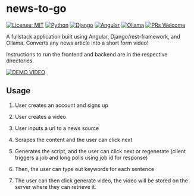 # news-to-go

[![License: MIT](https://img.shields.io/badge/License-MIT-yellow.svg)](https://opensource.org/licenses/MIT)
[![Python](https://img.shields.io/badge/Python-3.8%2B-blue)](https://www.python.org/)
[![Django](https://img.shields.io/badge/Django-4.2%2B-green)](https://www.djangoproject.com/)
[![Angular](https://img.shields.io/badge/Angular-16%2B-red)](https://angular.io/)
[![Ollama](https://img.shields.io/badge/Ollama-Latest-orange)](https://ollama.ai/)
[![PRs Welcome](https://img.shields.io/badge/PRs-welcome-brightgreen.svg)](https://github.com/randysim/news-to-go/pulls)

A fullstack application built using Angular, Django/rest-framework, and Ollama. Converts any news article into a short form video! 

Instructions to run the frontend and backend are in the respective directories.

[![DEMO VIDEO](https://img.youtube.com/vi/fRwPuwTgrfM/0.jpg)](https://www.youtube.com/watch?v=fRwPuwTgrfM)

## Usage

1) User creates an account and signs up
2) User creates a video

3) User inputs a url to a news source

4) Scrapes the content and the user can click next

5) Generates the script, and the user can click next or regenerate (client triggers a job and long polls using job id for response)

6) Then, the user can type out keywords for each sentence

7) The user can then click generate video, the video will be stored on the server where they can retrieve it.
